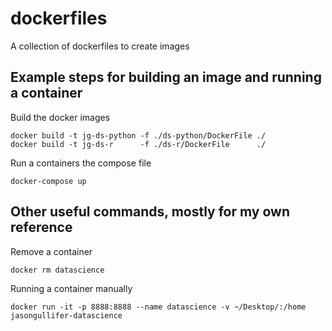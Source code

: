 # dockerfiles
A collection of dockerfiles to create images


## Example steps for building an image and running a container

Build the docker images

    docker build -t jg-ds-python -f ./ds-python/DockerFile ./
    docker build -t jg-ds-r      -f ./ds-r/DockerFile      ./
    
Run a containers the compose file

    docker-compose up

## Other useful commands, mostly for my own reference

Remove a container

    docker rm datascience


Running a container manually 

    docker run -it -p 8888:8888 --name datascience -v ~/Desktop/:/home jasongullifer-datascience